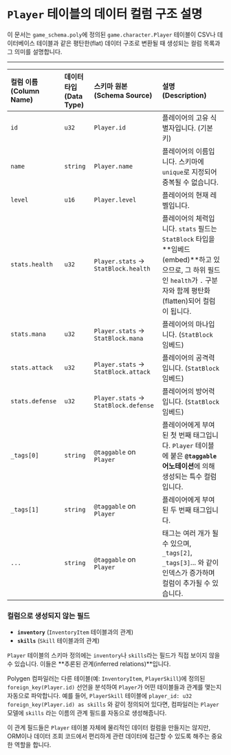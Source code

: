 # `Player` 테이블의 데이터 컬럼 구조 설명

이 문서는 `game_schema.poly`에 정의된 `game.character.Player` 테이블이 CSV나 데이터베이스 테이블과 같은 평탄한(flat) 데이터 구조로 변환될 때 생성되는 컬럼 목록과 그 의미를 설명합니다.

---

| 컬럼 이름 (Column Name) | 데이터 타입 (Data Type) | 스키마 원본 (Schema Source) | 설명 (Description) |
| :--- | :--- | :--- | :--- |
| `id` | `u32` | `Player.id` | 플레이어의 고유 식별자입니다. (기본 키) |
| `name` | `string` | `Player.name` | 플레이어의 이름입니다. 스키마에 `unique`로 지정되어 중복될 수 없습니다. |
| `level` | `u16` | `Player.level` | 플레이어의 현재 레벨입니다. |
| `stats.health` | `u32` | `Player.stats` -> `StatBlock.health` | 플레이어의 체력입니다. `stats` 필드는 `StatBlock` 타입을 **임베드(embed)**하고 있으므로, 그 하위 필드인 `health`가 `.` 구분자와 함께 평탄화(flatten)되어 컬럼이 됩니다. |
| `stats.mana` | `u32` | `Player.stats` -> `StatBlock.mana` | 플레이어의 마나입니다. (`StatBlock` 임베드) |
| `stats.attack` | `u32` | `Player.stats` -> `StatBlock.attack` | 플레이어의 공격력입니다. (`StatBlock` 임베드) |
| `stats.defense` | `u32` | `Player.stats` -> `StatBlock.defense` | 플레이어의 방어력입니다. (`StatBlock` 임베드) |
| `_tags[0]` | `string` | `@taggable` on `Player` | 플레이어에게 부여된 첫 번째 태그입니다. `Player` 테이블에 붙은 **`@taggable` 어노테이션**에 의해 생성되는 특수 컬럼입니다. |
| `_tags[1]` | `string` | `@taggable` on `Player` | 플레이어에게 부여된 두 번째 태그입니다. |
| `...` | `string` | `@taggable` on `Player` | 태그는 여러 개가 될 수 있으며, `_tags[2]`, `_tags[3]`... 와 같이 인덱스가 증가하며 컬럼이 추가될 수 있습니다. |

### 컬럼으로 생성되지 않는 필드
*   **`inventory`** (`InventoryItem` 테이블과의 관계)
*   **`skills`** (`Skill` 테이블과의 관계)

`Player` 테이블의 스키마 정의에는 `inventory`나 `skills`라는 필드가 직접 보이지 않을 수 있습니다. 이들은 **추론된 관계(inferred relations)**입니다.

Polygen 컴파일러는 다른 테이블(예: `InventoryItem`, `PlayerSkill`)에 정의된 `foreign_key(Player.id)` 선언을 분석하여 `Player`가 어떤 테이블들과 관계를 맺는지 자동으로 파악합니다. 예를 들어, `PlayerSkill` 테이블에 `player_id: u32 foreign_key(Player.id) as skills` 와 같이 정의되어 있다면, 컴파일러는 `Player` 모델에 `skills` 라는 이름의 관계 필드를 자동으로 생성해줍니다.

이 관계 필드들은 `Player` 테이블 자체에 물리적인 데이터 컬럼을 만들지는 않지만, ORM이나 데이터 조회 코드에서 편리하게 관련 데이터에 접근할 수 있도록 해주는 중요한 역할을 합니다.